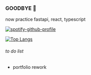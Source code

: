 ### GOODBYE 👋
now practice fastapi, react, typescript

[![spotify-github-profile](https://spotify-github-profile.vercel.app/api/view?uid=xj9qh7idao6wmsymzakf0mvey&cover_image=true&theme=novatorem&show_offline=false&background_color=121212&interchange=true&bar_color=0080ff&bar_color_cover=false)](https://github.com/kittinan/spotify-github-profile)


[![Top Langs](https://github-readme-stats.vercel.app/api/top-langs/?username=R216YU&layout=compact)](https://github.com/R216YU/github-readme-stats)

###### to do list
- portfolio rework
